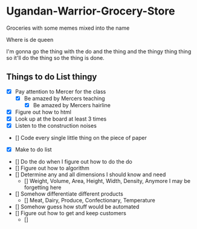 # Ugandan-Warrior-Grocery-Store
Groceries with some memes mixed into the name

Where is de queen

I'm gonna go the thing with the do and the thing and the thingy thing thing so it'll do the thing so the thing is done.

## Things to do List thingy

- [x] Pay attention to Mercer for the class
  - [x] Be amazed by Mercers teaching
    - [x] Be amazed by Mercers hairline
- [x] Figure out how to html
- [x] Look up at the board at least 3 times
- [x] Listen to the construction noises
- [] Code every single little thing on the piece of paper
- [x] Make to do list
- [] Do the do when I figure out how to do the do
- [] Figure out how to algorithm
- [] Determine any and all dimensions I should know and need
  - [] Weight, Volume, Area, Height, Width, Density, Anymore I may be forgetting here
- [] Somehow differentiate different products
  - [] Meat, Dairy, Produce, Confectionary, Temperature
- [] Somehow guess how stuff would be automated
- [] Figure out how to get and keep customers
  - []
